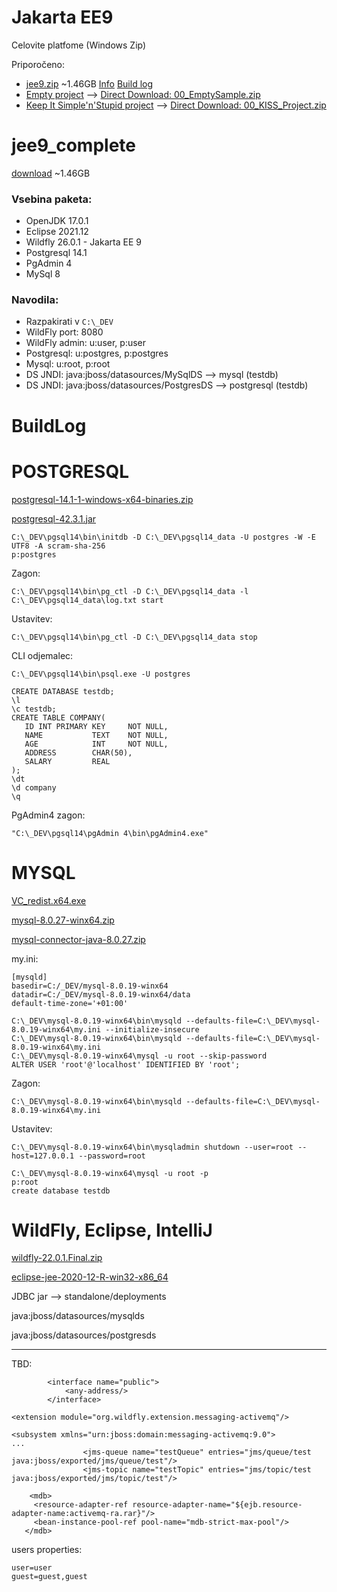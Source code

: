 # Jakarta EE9
Celovite platfome (Windows Zip)

Priporočeno:
- [jee9.zip](https://drive.google.com/file/d/1bMAEuGXXccEpzvqceS0EJloka4-sYWIz/view?usp=sharing) ~1.46GB [Info](#jee9_complete) [Build log](#BuildLog)
- [Empty project](https://github.com/lukapavlic/aiv/tree/master/2022/00_EmptySample) --> [Direct Download: 00_EmptySample.zip](https://drive.google.com/file/d/1ZW_Rwqo-7lpgl-WY_wZC1HYuVq1h7Srq/view?usp=sharing)
- [Keep It Simple'n'Stupid project](https://github.com/lukapavlic/aiv/tree/master/2022/00_KISS_Project) --> [Direct Download: 00_KISS_Project.zip](https://drive.google.com/file/d/1-6ffnpX6r4M7HdzdFusjC2l75nWikSf-/view?usp=sharing)




# jee9_complete
[download](https://drive.google.com/file/d/1bMAEuGXXccEpzvqceS0EJloka4-sYWIz/view?usp=sharing) ~1.46GB

### Vsebina paketa:
- OpenJDK 17.0.1
- Eclipse 2021.12
- Wildfly 26.0.1 - Jakarta EE 9
- Postgresql 14.1
- PgAdmin 4
- MySql 8


### Navodila:

- Razpakirati v `C:\_DEV`
- WildFly port: 8080
- WildFly admin: u:user, p:user
- Postgresql: u:postgres, p:postgres
- Mysql: u:root, p:root
- DS JNDI: java:jboss/datasources/MySqlDS --> mysql (testdb)
- DS JNDI: java:jboss/datasources/PostgresDS --> postgresql (testdb)


# BuildLog

POSTGRESQL
==========
[postgresql-14.1-1-windows-x64-binaries.zip](https://www.enterprisedb.com/download-postgresql-binaries)

[postgresql-42.3.1.jar](https://jdbc.postgresql.org/download.html)

```
C:\_DEV\pgsql14\bin\initdb -D C:\_DEV\pgsql14_data -U postgres -W -E UTF8 -A scram-sha-256
p:postgres
```

Zagon:
```
C:\_DEV\pgsql14\bin\pg_ctl -D C:\_DEV\pgsql14_data -l C:\_DEV\pgsql14_data\log.txt start
```

Ustavitev:
```
C:\_DEV\pgsql14\bin\pg_ctl -D C:\_DEV\pgsql14_data stop
```

CLI odjemalec:
```
C:\_DEV\pgsql14\bin\psql.exe -U postgres
```

```
CREATE DATABASE testdb;
\l
\c testdb;
CREATE TABLE COMPANY(
   ID INT PRIMARY KEY     NOT NULL,
   NAME           TEXT    NOT NULL,
   AGE            INT     NOT NULL,
   ADDRESS        CHAR(50),
   SALARY         REAL
);
\dt
\d company
\q
```

PgAdmin4 zagon:
```
"C:\_DEV\pgsql14\pgAdmin 4\bin\pgAdmin4.exe"
```

MYSQL
=====
[VC_redist.x64.exe](https://support.microsoft.com/en-us/help/2977003/the-latest-supported-visual-c-downloads)

[mysql-8.0.27-winx64.zip](https://dev.mysql.com/downloads/mysql/)

[mysql-connector-java-8.0.27.zip](https://dev.mysql.com/downloads/connector/j/)

my.ini:
```
[mysqld]
basedir=C:/_DEV/mysql-8.0.19-winx64
datadir=C:/_DEV/mysql-8.0.19-winx64/data
default-time-zone='+01:00'
```

```
C:\_DEV\mysql-8.0.19-winx64\bin\mysqld --defaults-file=C:\_DEV\mysql-8.0.19-winx64\my.ini --initialize-insecure
C:\_DEV\mysql-8.0.19-winx64\bin\mysqld --defaults-file=C:\_DEV\mysql-8.0.19-winx64\my.ini
C:\_DEV\mysql-8.0.19-winx64\mysql -u root --skip-password
ALTER USER 'root'@'localhost' IDENTIFIED BY 'root';
```
Zagon:
```
C:\_DEV\mysql-8.0.19-winx64\bin\mysqld --defaults-file=C:\_DEV\mysql-8.0.19-winx64\my.ini
```

Ustavitev:
```
C:\_DEV\mysql-8.0.19-winx64\bin\mysqladmin shutdown --user=root --host=127.0.0.1 --password=root
```

```
C:\_DEV\mysql-8.0.19-winx64\mysql -u root -p
p:root
create database testdb
```


WildFly, Eclipse, IntelliJ
==========================

[wildfly-22.0.1.Final.zip](https://wildfly.org/downloads/)

[eclipse-jee-2020-12-R-win32-x86_64](https://www.eclipse.org/downloads/packages/)

JDBC jar --> standalone/deployments

java:jboss/datasources/mysqlds

java:jboss/datasources/postgresds

---

TBD:

```
        <interface name="public">
            <any-address/>
        </interface>
```

```
<extension module="org.wildfly.extension.messaging-activemq"/>
```

```
<subsystem xmlns="urn:jboss:domain:messaging-activemq:9.0">
...
				<jms-queue name="testQueue" entries="jms/queue/test java:jboss/exported/jms/queue/test"/>
				<jms-topic name="testTopic" entries="jms/topic/test java:jboss/exported/jms/topic/test"/>
```

```
	<mdb>
     <resource-adapter-ref resource-adapter-name="${ejb.resource-adapter-name:activemq-ra.rar}"/>
     <bean-instance-pool-ref pool-name="mdb-strict-max-pool"/>
   </mdb>
```

users properties:

```
user=user
guest=guest,guest
```
